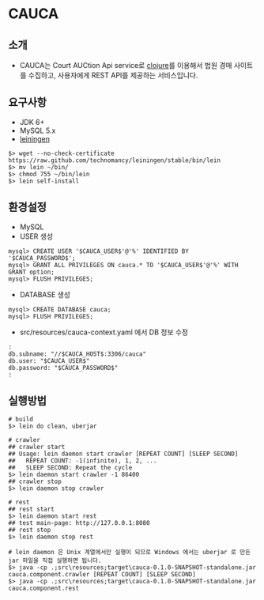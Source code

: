 # CAUCA

## 소개
* CAUCA는 Court AUCtion Api service로 [clojure](http://clojure.org)를 이용해서 법원 경매 사이트를 수집하고, 사용자에게 REST API를 제공하는 서비스입니다.

## 요구사항
* JDK 6+
* MySQL 5.x
* [leiningen](http://leiningen.org)

```
$> wget --no-check-certificate https://raw.github.com/technomancy/leiningen/stable/bin/lein
$> mv lein ~/bin/
$> chmod 755 ~/bin/lein
$> lein self-install
```

## 환경설정
* MySQL
 * USER 생성

```
mysql> CREATE USER '$CAUCA_USER$'@'%' IDENTIFIED BY '$CAUCA_PASSWORD$';
mysql> GRANT ALL PRIVILEGES ON cauca.* TO '$CAUCA_USER$'@'%' WITH GRANT option;
mysql> FLUSH PRIVILEGES;
```
 * DATABASE 생성

```
mysql> CREATE DATABASE cauca;
mysql> FLUSH PRIVILEGES;
```
* src/resources/cauca-context.yaml 에서 DB 정보 수정

```
:
db.subname: "//$CAUCA_HOST$:3306/cauca"
db.user: "$CAUCA_USER$"
db.password: "$CAUCA_PASSWORD$"
:
```

## 실행방법

```
# build
$> lein do clean, uberjar

# crawler
## crawler start
## Usage: lein daemon start crawler [REPEAT COUNT] [SLEEP SECOND]
##   REPEAT COUNT: -1(infinite), 1, 2, ...
##   SLEEP SECOND: Repeat the cycle
$> lein daemon start crawler -1 86400
## crawler stop
$> lein daemon stop crawler

# rest
## rest start
$> lein daemon start rest
## test main-page: http://127.0.0.1:8080
## rest stop
$> lein daemon stop rest

# lein daemon 은 Unix 계열에서만 실행이 되므로 Windows 에서는 uberjar 로 만든 jar 파일을 직접 실행하면 됩니다. 
$> java -cp .;src\resources;target\cauca-0.1.0-SNAPSHOT-standalone.jar cauca.component.crawler [REPEAT COUNT] [SLEEP SECOND]
$> java -cp .;src\resources;target\cauca-0.1.0-SNAPSHOT-standalone.jar cauca.component.rest
```